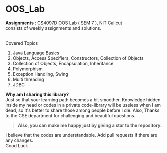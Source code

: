 # OOS_Lab

**Assignments** : CS4097D OOS Lab ( SEM 7 ), NIT Calicut
<br/>
consists of weekly assignments and solutions. 
<br/>
<br/>

Covered Topics
1. Java Language Basics
2. Objects, Access Specifiers, Constructors, Collection of Objects
3. Collection of Objects, Encapsulation, Inheritance
4. Polymorphism
5. Exception Handling, Swing
6. Multi threading
7. JDBC

**Why am I sharing this library?**<br/>
Just so that your learning path becomes a bit smoother.
Knowledge hidden inside my head or codes in a private code-library will be useless when I am dead, so it's better to share those among people before I die. Also, Thanks to the CSE department for challenging and beautiful questions.<br/>
>**Also, you can make me happy just by giving a star to the repository.**

I believe that the codes are understandable. Add pull requests if there are any changes. <br/>
Good Luck 
